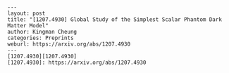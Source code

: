     ---
    layout: post
    title: "[1207.4930] Global Study of the Simplest Scalar Phantom Dark Matter Model"
    author: Kingman Cheung
    categories: Preprints
    weburl: https://arxiv.org/abs/1207.4930
    ---
    [1207.4930][1207.4930]
    [1207.4930]: https://arxiv.org/abs/1207.4930

